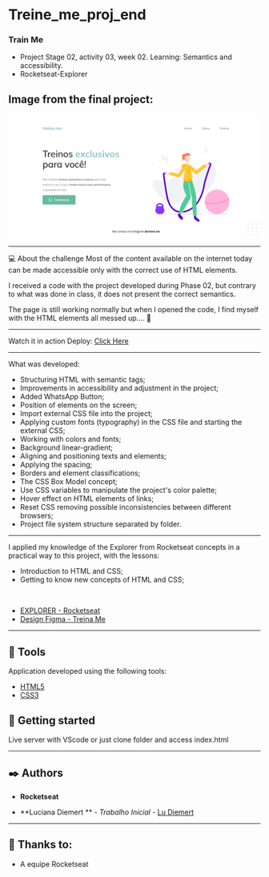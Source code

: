 # Treine_me_proj_end
### Train Me
  - Project Stage 02, activity 03, week 02. Learning: Semantics and accessibility.   
  - Rocketseat-Explorer

## Image from the final project:
 <img alt="Print Train Me" title=" Landing page" src="layout.png" />

--------

💻 About the challenge
Most of the content available on the internet today can be made accessible only with the correct use of HTML elements.

I received a code with the project developed during Phase 02, but contrary to what was done in class, it does not present the correct semantics.

The page is still working normally but when I opened the code, I find myself with the HTML elements all messed up.... 👀

-----

Watch it in action Deploy: [Click Here](https://ludiemert.github.io/Treine_me_proj_end/)

-----

What was developed:

- Structuring HTML with semantic tags;
- Improvements in accessibility and adjustment in the project;
- Added WhatsApp Button;
- Position of elements on the screen;
- Import external CSS file into the project;
- Applying custom fonts (typography) in the CSS file and starting the external CSS;
- Working with colors and fonts;
- Background linear-gradient;
- Aligning and positioning texts and elements;
- Applying the spacing;
- Borders and element classifications;
- The CSS Box Model concept;
- Use CSS variables to manipulate the project's color palette;
- Hover effect on HTML elements of links;
- Reset CSS removing possible inconsistencies between different browsers;
- Project file system structure separated by folder.

--------

I applied my knowledge of the Explorer from Rocketseat concepts in a practical way 
to this project, with the lessons:

- Introduction to HTML and CSS;
- Getting to know new concepts of HTML and CSS;
  
<br />

- [EXPLORER - Rocketseat](https://www.rocketseat.com.br/explorer)
- [Design Figma - Treina Me](https://www.figma.com/file/rkDOHGPwwFtBNqEdHSuQPd/Projeto-02---Explorer?node-id=0%3A1)

--------

## 🧪 Tools

Application developed using the following tools:

- [HTML5](https://www.w3schools.com/html/default.asp)
- [CSS3](https://www.w3schools.com/css/default.asp)

## 🚀 Getting started

Live server with VScode or just clone folder and access index.html

-------

## ✒️ Authors

 * **Rocketseat**

* **Luciana Diemert ** - *Trabalho Inicial* - [Lu Diemert](https://www.linkedin.com/in/lucianadiemert/)
------------------

## 🎁 Thanks to: 

* A equipe Rocketseat


